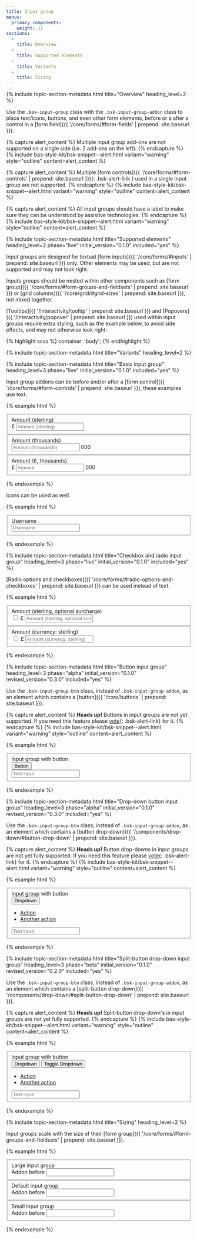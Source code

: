 ```yaml
---
title: Input group
menus:
  primary_components:
    weight: 11
sections:
  -
    title: Overview
  -
    title: Supported elements
  -
    title: Variants
  -
    title: Sizing
---
```


{% include topic-section-metadata.html
  title="Overview"
  heading_level=2
%}

Use the `.bsk-input-group` class with the `.bsk-input-group-addon` class to place text/icons, buttons, and even other
form elements, before or a after a control in a [form field]({{ '/core/forms/#form-fields' | prepend: site.baseurl }}).

{% capture alert_content %}
Multiple input group add-ons are not supported on a single side (i.e. 2 add-ons on the left).
{% endcapture %}
{% include bas-style-kit/bsk-snippet--alert.html
  variant="warning"
  style="outline"
  content=alert_content
%}

{% capture alert_content %}
Multiple [form controls]({{ '/core/forms/#form-controls' | prepend: site.baseurl }}){: .bsk-alert-link } used in a
single input group are not supported.
{% endcapture %}
{% include bas-style-kit/bsk-snippet--alert.html
  variant="warning"
  style="outline"
  content=alert_content
%}

{% capture alert_content %}
All input groups should have a label to make sure they can be understood by assistive technologies.
{% endcapture %}
{% include bas-style-kit/bsk-snippet--alert.html
  variant="warning"
  style="outline"
  content=alert_content
%}

{% include topic-section-metadata.html
  title="Supported elements"
  heading_level=2
  phase="live"
  initial_version="0.1.0"
  included="yes"
%}

Input groups are designed for textual [form inputs]({{ '/core/forms/#inputs' | prepend: site.baseurl }}) only.
Other elements may be used, but are not supported and may not look right.

Inputs groups should be nested within other components such as
[form group]({{ '/core/forms/#form-groups-and-fieldsets' | prepend: site.baseurl }}) or
[grid columns]({{ '/core/grid/#grid-sizes' | prepend: site.baseurl }}), not mixed together.

[Tooltips]({{ '/interactivity/tooltip' | prepend: site.baseurl }}) and
[Popovers]({{ '/interactivity/popover' | prepend: site.baseurl }}) used within input groups require extra styling,
such as the example below, to avoid side effects, and may not otherwise look right:

{% highlight scss %}
container: 'body';
{% endhighlight %}

{% include topic-section-metadata.html
  title="Variants"
  heading_level=2
%}

{% include topic-section-metadata.html
  title="Basic input group"
  heading_level=3
  phase="live"
  initial_version="0.1.0"
  included="yes"
%}

Input group addons can be before and/or after a
[form control]({{ '/core/forms/#form-controls' | prepend: site.baseurl }}), these examples use text.

{% example html %}
<form>
  <!-- Input group addon before a form control -->
  <fieldset class="bsk-form-group">
    <label class="bsk-control-label" for="form-input-group-example-1">Amount (sterling)</label>
    <div class="bsk-input-group">
      <span class="bsk-input-group-addon" id="form-input-group-example-1-addon-1">£</span>
      <input type="number" class="bsk-form-control" placeholder="Amount (sterling)" id="form-input-group-example-1" aria-describedby="form-input-group-example-1-addon-1">
    </div>
  </fieldset>

  <!-- Input group addon after a form control -->
  <fieldset class="bsk-form-group">
    <label class="bsk-control-label" for="form-input-group-example-2">Amount (thousands)</label>
    <div class="bsk-input-group">
      <input type="number" class="bsk-form-control" placeholder="Amount (thousands)" id="form-input-group-example-2" aria-describedby="form-input-group-example-2-addon-1">
      <span class="bsk-input-group-addon" id="form-input-group-example-2-addon-1">000</span>
    </div>
  </fieldset>

  <!-- Input group addon before and after a form control -->
  <fieldset class="bsk-form-group">
    <label class="bsk-control-label" for="form-input-group-example-3">Amount (£, thousands)</label>
    <div class="bsk-input-group">
      <span class="bsk-input-group-addon" id="form-input-group-example-3-addon-1">£</span>
      <input type="number" class="bsk-form-control" placeholder="Amount" id="form-input-group-example-3" aria-describedby="form-input-group-example-3-addon-1" aria-describedby="form-input-group-example-3-addon-2">
      <span class="bsk-input-group-addon" id="form-input-group-example-3-addon-2">000</span>
    </div>
  </fieldset>
</form>
{% endexample %}

Icons can be used as well.

{% example html %}
<form>
  <fieldset class="bsk-form-group">
    <label class="bsk-control-label" for="form-input-group-example-4">Username</label>
    <div class="bsk-input-group">
      <span class="bsk-input-group-addon" id="form-input-group-example-4-addon-1"><i class="fa fa-fw fa-user" aria-hidden="true"></i></span>
      <input type="text" class="bsk-form-control" placeholder="Username" id="form-input-group-example-4" aria-describedby="form-input-group-example-4-addon-1">
    </div>
  </fieldset>
</form>
{% endexample %}

{% include topic-section-metadata.html
  title="Checkbox and radio input group"
  heading_level=3
  phase="live"
  initial_version="0.1.0"
  included="yes"
%}

[Radio options and checkboxes]({{ '/core/forms/#radio-options-and-checkboxes' | prepend: site.baseurl }}) can be used
instead of text.

{% example html %}
<form>
  <!-- Input group addon with checkbox control -->
  <fieldset class="bsk-form-group">
    <label class="bsk-control-label" for="form-input-group-example-5">Amount (sterling, optional surcharge)</label>
    <div class="bsk-input-group">
      <span class="bsk-input-group-addon" id="form-input-group-example-5-addon-1">
        <input type="checkbox" aria-label="checkbox"> £
      </span>
      <input type="text" class="bsk-form-control" placeholder="Amount (sterling, optional surcharge)" id="form-input-group-example-5" aria-describedby="form-input-group-example-5-addon-1">
    </div>
  </fieldset>

  <!-- Input group addon with radio option control -->
  <fieldset class="bsk-form-group">
    <label class="bsk-control-label" for="form-input-group-example-6">Amount (currency: sterling)</label>
    <div class="bsk-input-group">
      <span class="bsk-input-group-addon" id="form-input-group-example-6-addon-1">
        <input type="radio" aria-label="radio option"> £
      </span>
      <input type="text" class="bsk-form-control" placeholder="Amount (currency: sterling)" id="form-input-group-example-6" aria-describedby="form-input-group-example-6-addon-1">
    </div>
  </fieldset>
</form>
{% endexample %}

{% include topic-section-metadata.html
  title="Button input group"
  heading_level=3
  phase="alpha"
  initial_version="0.1.0"
  revised_version="0.3.0"
  included="yes"
%}

Use the `.bsk-input-group-btn` class, instead of `.bsk-input-group-addon`, as an element which contains a
[button]({{ '/core/buttons' | prepend: site.baseurl }}).

{% capture alert_content %}
**Heads up!** Buttons in input groups are not yet supported. If you need this feature please
[vote](https://trello.com/c/qyW9R5wo){: .bsk-alert-link} for it.
{% endcapture %}
{% include bas-style-kit/bsk-snippet--alert.html
  variant="warning"
  style="outline"
  content=alert_content
%}

{% example html %}
<form>
  <!-- Input group with a button -->
  <fieldset class="bsk-form-group">
    <label class="bsk-control-label" for="form-input-group-example-6">Input group with button</label>
    <div class="bsk-input-group">
      <div class="bsk-input-group-btn">
        <button class="bsk-btn bsk-btn-default">Button</button>
      </div>
      <input type="text" class="bsk-form-control" placeholder="Text input" id="form-input-group-example-6">
    </div>
  </fieldset>
</form>
{% endexample %}

{% include topic-section-metadata.html
  title="Drop-down button input group"
  heading_level=3
  phase="alpha"
  initial_version="0.1.0"
  revised_version="0.3.0"
  included="yes"
%}

Use the `.bsk-input-group-btn` class, instead of `.bsk-input-group-addon`, as an element which contains a
[button drop-down]({{ '/components/drop-down/#button-drop-down' | prepend: site.baseurl }}).

{% capture alert_content %}
**Heads up!** Button drop-downs in input groups are not yet fully supported. If you need this feature please
[vote](https://trello.com/c/Kd0Oq1Ng){: .bsk-alert-link} for it.
{% endcapture %}
{% include bas-style-kit/bsk-snippet--alert.html
  variant="warning"
  style="outline"
  content=alert_content
%}

{% example html %}
<form>
  <!-- Input group with a button drop-down -->
  <fieldset class="bsk-form-group">
    <label class="bsk-control-label" for="form-input-group-example-7">Input group with button</label>
    <div class="bsk-input-group">
      <div class="bsk-input-group-btn">
        <div class="bsk-dropdown">
          <button class="bsk-btn bsk-btn-default bsk-dropdown-toggle" type="button" data-toggle="dropdown" aria-haspopup="true" aria-expanded="true">
            Dropdown <span class="bsk-caret"></span>
          </button>
          <ul class="bsk-dropdown-menu" aria-labelledby="dropdown-menu-1">
            <li><a href="#">Action</a></li>
            <li><a href="#">Another action</a></li>
          </ul>
        </div>
      </div>
      <input type="text" class="bsk-form-control" placeholder="Text input" id="form-input-group-example-7">
    </div>
  </fieldset>
</form>
{% endexample %}

{% include topic-section-metadata.html
  title="Split-button drop-down input group"
  heading_level=3
  phase="beta"
  initial_version="0.1.0"
  revised_version="0.2.0"
  included="yes"
%}

Use the `.bsk-input-group-btn` class, instead of `.bsk-input-group-addon`, as an element which contains a
[split-button drop-down]({{ '/components/drop-down/#split-button-drop-down' | prepend: site.baseurl }}).

{% capture alert_content %}
**Heads up!** Split-button drop-down's in input groups are not yet fully supported.
{% endcapture %}
{% include bas-style-kit/bsk-snippet--alert.html
  variant="warning"
  style="outline"
  content=alert_content
%}

{% example html %}
<form>
  <!-- Input group with a split-button drop-down -->
  <fieldset class="bsk-form-group">
    <label class="bsk-control-label" for="form-input-group-example-8">Input group with button</label>
    <div class="bsk-input-group">
      <div class="bsk-input-group-btn">
        <div class="bsk-btn-group">
          <button class="bsk-btn bsk-btn-default" type="button">Dropdown</button>
          <button class="bsk-btn bsk-btn-default bsk-dropdown-toggle" type="button" data-toggle="dropdown" aria-haspopup="true" aria-expanded="false">
            <span class="bsk-caret"></span>
            <span class="bsk-sr-only">Toggle Dropdown</span>
          </button>
          <ul class="bsk-dropdown-menu">
            <li><a href="#">Action</a></li>
            <li><a href="#">Another action</a></li>
          </ul>
        </div>
      </div>
      <input type="text" class="bsk-form-control" placeholder="Text input" id="form-input-group-example-8">
    </div>
  </fieldset>
</form>
{% endexample %}

{% include topic-section-metadata.html
  title="Sizing"
  heading_level=2
%}

Input groups scale with the size of their
[form group]({{ '/core/forms/#form-groups-and-fieldsets' | prepend: site.baseurl }}).

{% example html %}
<form>
  <fieldset class="bsk-form-group bsk-form-group-lg">
    <label class="bsk-control-label" for="form-input-group-example-9">Large input group</label>
    <div class="bsk-input-group">
      <span class="bsk-input-group-addon" id="form-input-group-example-9-addon-1">Addon before</span>
      <input type="text" class="bsk-form-control" id="form-input-group-example-9" aria-describedby="form-input-group-example-9-addon-1">
    </div>
  </fieldset>

  <fieldset class="bsk-form-group">
    <label class="bsk-control-label" for="form-input-group-example-10">Default input group</label>
    <div class="bsk-input-group">
      <span class="bsk-input-group-addon" id="form-input-group-example-10-addon-1">Addon before</span>
      <input type="text" class="bsk-form-control" id="form-input-group-example-10" aria-describedby="form-input-group-example-10-addon-1">
    </div>
  </fieldset>

  <fieldset class="bsk-form-group bsk-form-group-sm">
    <label class="bsk-control-label" for="form-input-group-example-10">Small input group</label>
    <div class="bsk-input-group">
      <span class="bsk-input-group-addon" id="form-input-group-example-10-addon-1">Addon before</span>
      <input type="text" class="bsk-form-control" id="form-input-group-example-10" aria-describedby="form-input-group-example-11-addon-1">
    </div>
  </fieldset>
</form>
{% endexample %}
